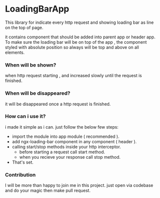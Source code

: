 # LoadingBarApp

This library for indicate every http request and showing loading bar as line on the
top of page.

it contains component that should be added into parent app or header app.
To make sure the loading bar will be on top of the app ,
the component styled with absolute position so always will be top and above on all elements.

### When will be shown?

when http request starting , and increased slowly until the request is finished.

### When will be disappeared?

it will be disappeared once a http request is finished.

### How can i use it?

i made it simple as i can. just follow the below few steps:

- import the module into app module ( recommended ).
- add ngx-loading-bar component in any component ( header ).
- calling start/stop methods inside your http interceptor.
  - before starting a request call start method.
  - when you recieve your response call stop method.
- That's set.

### Contribution

I will be more than happy to join me in this project.
just open via codebase and do your magic then make pull request.

